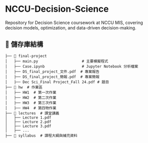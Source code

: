 # NCCU-Decision-Science
Repository for Decision Science coursework at NCCU MIS, covering decision models, optimization, and data-driven decision-making.
## 📂 儲存庫結構

```
├── 📂 final-project
│   ├── main.py                    # 主要模擬程式
│   ├── Case.ipynb                 # Jupyter Notebook 分析檔案
│   ├── DS_final_project_文件.pdf  # 專案報告
│   ├── DS_final_project_簡報.pdf  # 專案簡報
│   ├── Dec Sci_Final Project_Fall 24.pdf # 題目
├── 📂 hw  # 作業區
│   ├── HW1  # 第一次作業
│   ├── HW2  # 第二次作業
│   ├── HW3  # 第三次作業
│   ├── HW4  # 第四物作業
├── 📂 lectures  # 課堂講義
│   ├── Lecture 1.pdf
│   ├── Lecture 2.pdf
│   ├── Lecture 3.pdf
│   ├── ...
├── 📂 syllabus  # 課程大綱與補充資料
```
